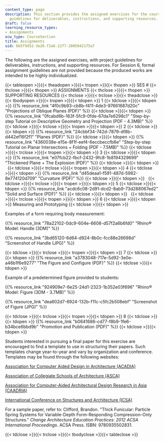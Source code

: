 ```yaml
---
content_type: page
description: This section provides the assigned exercises for the course, with project
  guidelines for deliverables, instructions, and supporting resources.
draft: false
learning_resource_types:
- Assignments
ocw_type: CourseSection
title: Assignments
uid: bb5f9d52-3e26-f2a6-22f7-28050421f5a7
---
```

The following are the assigned exercises, with project guidelines for deliverables, instructions, and supporting resources. For Session 6, formal assignment guidelines are not provided because the produced works are intended to be highly individualized.

{{< tableopen >}}{{< theadopen >}}{{< tropen >}}{{< thopen >}}
SES #
{{< thclose >}}{{< thopen >}}
ASSIGNMENTS
{{< thclose >}}{{< thopen >}}
SUPPORTING RESOURCES
{{< thclose >}}{{< trclose >}}{{< theadclose >}}{{< tbodyopen >}}{{< tropen >}}{{< tdopen >}}
1
{{< tdclose >}}{{< tdopen >}}
{{% resource_link "4f0c9b93-cb8b-f411-4de3-97661687d20c" "Projections of Oblique Planes (PDF)" %}}
{{< tdclose >}}{{< tdopen >}}
{{% resource_link "0fcabd6b-163f-5fc9-0fde-67da7e6298c1" "Step-by-step Tutorial on Descriptive Geometry and Projection (PDF - 4.3MB)" %}}
{{< tdclose >}}{{< trclose >}}{{< tropen >}}{{< tdopen >}}
2
{{< tdclose >}}{{< tdopen >}}
{{% resource_link "24cbbf34-742d-7879-df8b-d442ef16f2f1" "Planes (PDF)" %}}
{{< tdclose >}}{{< tdopen >}}
{{% resource_link "4360038e-e15e-8f1f-eef4-6eccbeccfb6e" "Step-by-step Tutorial on Planar Intersections + Folding (PDF - 7.5MB)" %}}
{{< tdclose >}}{{< trclose >}}{{< tropen >}}{{< tdopen >}}
3
{{< tdclose >}}{{< tdopen >}}
{{% resource_link "e07fcb22-fbcf-2432-9fc8-1b8194329699" "Thickened Plane + The Explosion (PDF)" %}}
{{< tdclose >}}{{< tdopen >}}
 
{{< tdclose >}}{{< trclose >}}{{< tropen >}}{{< tdopen >}}
4
{{< tdclose >}}{{< tdopen >}}
{{% resource_link "d45deaa1-f591-487d-5982-8e774120d709" "Curvature (PDF)" %}}
{{< tdclose >}}{{< tdopen >}}
 
{{< tdclose >}}{{< trclose >}}{{< tropen >}}{{< tdopen >}}
5
{{< tdclose >}}{{< tdopen >}}
{{% resource_link "acdc6c08-2d91-dcd2-8ab9-73d288067ed2" "Solid and Surface (PDF)" %}}
{{< tdclose >}}{{< tdopen >}}
 
{{< tdclose >}}{{< trclose >}}{{< tropen >}}{{< tdopen >}}
6
{{< tdclose >}}{{< tdopen >}}
Measuring and Prototyping
{{< tdclose >}}{{< tdopen >}}

Examples of a form requiring body measurement:

{{% resource_link "78a22102-0dc9-604e-6608-d57f2a6b6fd0" "Rhino® Model: Handle (3DM)" %}}

{{% resource_link "3bd65120-6d64-d924-8b0c-fcc88e26698d" "Screenshot of Handle (JPG)" %}}

{{< tdclose >}}{{< trclose >}}{{< tropen >}}{{< tdopen >}}
7
{{< tdclose >}}{{< tdopen >}}
{{% resource_link "a3783048-717e-5d92-3e0e-a46b1f6e9277" "The Figure and Configure (PDF)" %}}
{{< tdclose >}}{{< tdopen >}}

Example of a predetermined figure provided to students:

{{% resource_link "924909e7-6e25-24d1-2323-1b352e03f696" "Rhino® Model: Figure (3DM - 3.7MB)" %}}

{{% resource_link "dea602d7-6924-132b-f11c-c5fc2b508ebf" "Screenshot of Figure (JPG)" %}}

{{< tdclose >}}{{< trclose >}}{{< tropen >}}{{< tdopen >}}
8
{{< tdclose >}}{{< tdopen >}}
{{% resource_link "b0641686-cd77-f8b9-1fe6-b34bce6bbd9b" "Promotion and Publication (PDF)" %}}
{{< tdclose >}}{{< tdopen >}}

Students interested in pursuing a final paper for this exercise are encouraged to find a template to use in structuring their papers. Such templates change year-to-year and vary by organization and conference. Templates may be found through the following websites:

[Association for Computer Aided Design in Architecture (ACADIA)](http://acadia.org/)

[Association of Collegiate Schools of Architecture (ASCA)](http://acsa-arch.org/)

[Association for Computer-Aided Architectural Design Research in Asia (CAADRIA)](http://www.caadria.org/)

[International Conference on Structures and Architecture (ICSA)](http://www.icsa2013.arquitectura.uminho.pt/)

For a sample paper, refer to: Clifford, Brandon. "Thick Funicular: Particle Spring Systems for Variable-Depth Form-Responding Compression-Only Structures." *Change Architecture Education Practices: 2012 ACSA International Proceedings*. ACSA Press. ISBN: 9780935502831.

{{< tdclose >}}{{< trclose >}}{{< tbodyclose >}}{{< tableclose >}}